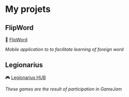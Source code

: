 # My projets

## FlipWord

📱 [FlipWord](!https://play.google.com/store/apps/details?id=com.flutter_flip_card)

_Mobile application to to facilitate learning of foreign word_

## Legionarius

🎮  [Legionarius HUB](!https://legionarius.netlify.app)

_These games are the result of participation in GameJam_
